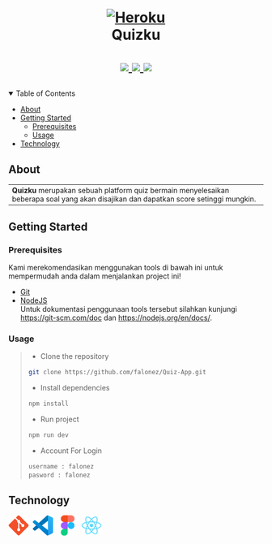 <h1 align="center">
  <br>
  <a href=""><img src="https://ik.imagekit.io/falonez/logo-no-background_mlPQ_OoQ5.png?updatedAt=1695996417959" alt="Heroku" style="width:12vw" ></a>
  <br>
  Quizku
  <br>
  <p align="center">
    <a href="https://quizku.netlify.app/">
      <img src="https://img.shields.io/badge/DemoProject-47B5FF.svg?style=for-the-badge&logo=chrome&logoColor=white&maxAge=2592000&amp;style=flat">
    </a>
    <a href="https://figma.com">
      <img src="https://img.shields.io/badge/FigmaDesign-ff69b4.svg?style=for-the-badge&logo=figma&logoColor=white&maxAge=2592000&amp;style=flat">
    </a>
    <a href="https://www.loom.com/share/a02e989d8e1b448c98ff943e50f4d6c9?sid=da944df5-94f9-4213-a01b-8b2509ebaf0e">
      <img src="https://img.shields.io/badge/Presentation-9772FB.svg?style=for-the-badge&logo=youtube&logoColor=white&maxAge=2592000&amp;style=flat">
    </a>
  </p>
</h1>

<details open="open">
<summary>Table of Contents</summary>

-   [About](#about)
-   [Getting Started](#getting-started)
    -   [Prerequisites](#prerequisites)
    -   [Usage](#usage)
-   [Technology](#technology)

</details>

## About

<table>
<tr>
<td>
<b>Quizku</b> merupakan sebuah platform quiz bermain menyelesaikan beberapa soal yang akan disajikan dan dapatkan score setinggi mungkin.
</td>
</tr>
</table>

## Getting Started

### Prerequisites

Kami merekomendasikan menggunakan tools di bawah ini untuk mempermudah anda dalam menjalankan project ini!

-   [Git](https://git-scm.com/downloads)
-   [NodeJS](https://nodejs.org/en/download/)
    <br>
    Untuk dokumentasi penggunaan tools tersebut silahkan kunjungi https://git-scm.com/doc dan https://nodejs.org/en/docs/.

### Usage

> -   Clone the repository
>
> ```bash
> git clone https://github.com/falonez/Quiz-App.git
> ```
>
> -   Install dependencies
>
> ```bash
> npm install
> ```
> 
> -   Run project
>
> ```bash
> npm run dev
> ```
>
> -  Account For Login
>
> ```bash
> username : falonez
> pasword : falonez
> ```


## Technology

<p>
<img src="https://raw.githubusercontent.com/devicons/devicon/1119b9f84c0290e0f0b38982099a2bd027a48bf1/icons/git/git-original.svg" title="Git" alt="Git" width="40" height="40"/>&nbsp;
<img src="https://raw.githubusercontent.com/devicons/devicon/1119b9f84c0290e0f0b38982099a2bd027a48bf1/icons/vscode/vscode-original.svg" title="Visual Studio Code" alt="Visual Studio Code" width="40" height="40"/>&nbsp;
<img src="https://raw.githubusercontent.com/devicons/devicon/1119b9f84c0290e0f0b38982099a2bd027a48bf1/icons/figma/figma-original.svg" title="Figma" alt="Figma" width="40" height="40"/>&nbsp;
<img src="https://github.com/devicons/devicon/blob/master/icons/react/react-original.svg" title="React JS" alt="React JS" width="40" height="40"/>&nbsp;
</p>
